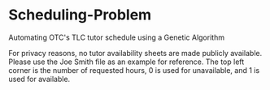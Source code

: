 # Scheduling-Problem
Automating OTC's TLC tutor schedule using a Genetic Algorithm

For privacy reasons, no tutor availability sheets are made publicly available.  Please use the Joe Smith file as an example for reference.  The top left corner is the number of requested hours, 0 is used for unavailable, and 1 is used for available.
